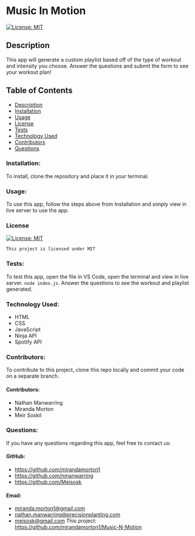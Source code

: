 # Music In Motion

[![License: MIT](https://img.shields.io/badge/License-MIT-yellow.svg)](https://opensource.org/licenses/MIT)
  
  ## Description
  This app will generate a custom playlist based off of the type of workout and intensity you choose. Answer the questions and submit the form to see your workout plan!


  ## Table of Contents
  * [Description](#description)
  * [Installation](#installation)
  * [Usage](#usage)
  * [License](#license)
  * [Tests](#test)
  * [Technology Used](#technology-used)
  * [Contributors](#contributors)
  * [Questions](#questions)

  ### Installation:
  To install, clone the repository and place it in your terminal. 
  ### Usage:
  To use this app, follow the steps above from Installation and simply view in live server to use the app.
  ### License

  
[![License: MIT](https://img.shields.io/badge/License-MIT-yellow.svg)](https://opensource.org/licenses/MIT)
  
  
`This project is licensed under MIT`
  ### Tests:
  To test this app, open the file in VS Code, open the terminal and view in live server. `node index.js`. Answer the questions to see the workout and playlist generated. 
  ### Technology Used:
  - HTML
  - CSS
  - JavaScript
  - Ninja API
  - Spotify API
  ### Contributors: 
  To contribute to this project, clone this repo locally and commit your code on a separate branch. 
  #### Contributors:
  - Nathan Manwarring
  - Miranda Morton
  - Meir Soskil
  ### Questions:
  If you have any questions regarding this app, feel free to contact us: 
  #### GitHub: 
  - https://github.com/mirandamorton1
  - https://github.com/nmanwarring
  - https://github.com/Meisosk 
  #### Email: 
  - miranda.morton1@gmail.com
  - nathan.manwarring@precisionplanting.com
  - meisosk@gmail.com
  This project: https://github.com/mirandamorton1/Music-N-Motion

